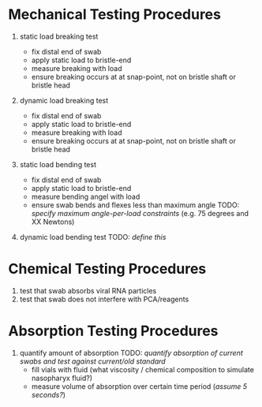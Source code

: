 # Mechanical Testing Procedures
1) static load breaking test
   - fix distal end of swab
   - apply static load to bristle-end
   - measure breaking with load
   - ensure breaking occurs at at snap-point, not on bristle shaft or bristle head

2) dynamic load breaking test
   - fix distal end of swab
   - apply static load to bristle-end
   - measure breaking with load
   - ensure breaking occurs at at snap-point, not on bristle shaft or bristle head
   
3) static load bending test 
   - fix distal end of swab
   - apply static load to bristle-end
   - measure bending angel with load
   - ensure swab bends and flexes less than maximum angle
   TODO: *specify maximum angle-per-load constraints* (e.g. 75 degrees and XX Newtons)

4) dynamic load bending test
   TODO: *define this*

# Chemical Testing Procedures
1) test that swab absorbs viral RNA particles
2) test that swab does not interfere with PCA/reagents


# Absorption Testing Procedures
1) quantify amount of absorption
   TODO: *quantify absorption of current swabs and test against current/old standard*
   - fill vials with fluid (what viscosity / chemical composition to simulate nasopharyx fluid?)
   - measure volume of absorption over certain time period (*assume 5 seconds?*)
   

